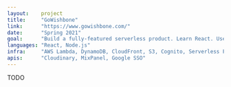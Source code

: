 ```yaml
---
layout:    project
title:     "GoWishbone"
link:      "https://www.gowishbone.com/"
date:      "Spring 2021"
goal:      "Build a fully-featured serverless product. Learn React. Use it with family and friends."
languages: "React, Node.js"
infra:     "AWS Lambda, DynamoDB, CloudFront, S3, Cognito, Serverless Framework"
apis:      "Cloudinary, MixPanel, Google SSO"
---
```


TODO
